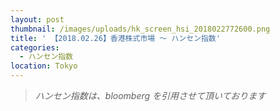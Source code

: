 ```yaml
---
layout: post
thumbnail: /images/uploads/hk_screen_hsi_2018022772600.png
title: ' 【2018.02.26】香港株式市場 〜 ハンセン指数'
categories:
  - ハンセン指数
location: Tokyo
---
```

>_ハンセン指数は、bloomberg を引用させて頂いております_

